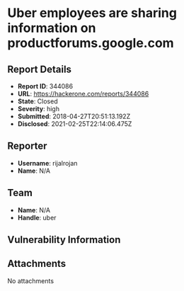 # Uber employees are sharing information on productforums.google.com

## Report Details
- **Report ID**: 344086
- **URL**: https://hackerone.com/reports/344086
- **State**: Closed
- **Severity**: high
- **Submitted**: 2018-04-27T20:51:13.192Z
- **Disclosed**: 2021-02-25T22:14:06.475Z

## Reporter
- **Username**: rijalrojan
- **Name**: N/A

## Team
- **Name**: N/A
- **Handle**: uber

## Vulnerability Information


## Attachments
No attachments
